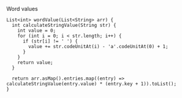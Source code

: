 Word values

    List<int> wordValue(List<String> arr) {
      int calculateStringValue(String str) {
        int value = 0;
        for (int i = 0; i < str.length; i++) {
          if (str[i] != ' ') {
            value += str.codeUnitAt(i) - 'a'.codeUnitAt(0) + 1;
          }
        }
        return value;
      }
    
      return arr.asMap().entries.map((entry) => calculateStringValue(entry.value) * (entry.key + 1)).toList();
    }
